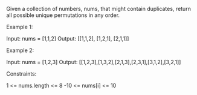 Given a collection of numbers, nums, that might contain duplicates, return
all possible unique permutations in any order.


Example 1:


Input: nums = [1,1,2]
Output:
[[1,1,2],
⁠[1,2,1],
⁠[2,1,1]]


Example 2:


Input: nums = [1,2,3]
Output: [[1,2,3],[1,3,2],[2,1,3],[2,3,1],[3,1,2],[3,2,1]]



Constraints:


1 <= nums.length <= 8
-10 <= nums[i] <= 10




